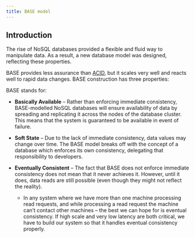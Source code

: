 ```yaml
---
title: BASE model
---
```


## Introduction

The rise of NoSQL databases provided a flexible and fluid way to manipulate data. As a result, a new database model was designed, reflecting these properties.

BASE provides less assurance than [ACID](./ACID.md), but it scales very well and reacts well to rapid data changes. BASE construction has three properties:

BASE stands for:

- **Basically Available** – Rather than enforcing immediate consistency, BASE-modelled NoSQL databases will ensure availability of data by spreading and replicating it across the nodes of the database cluster. This means that the system is guaranteed to be available in event of failure.

- **Soft State** – Due to the lack of immediate consistency, data values may change over time. The BASE model breaks off with the concept of a database which enforces its own consistency, delegating that responsibility to developers.

- **Eventually Consistent** – The fact that BASE does not enforce immediate consistency does not mean that it never achieves it. However, until it does, data reads are still possible (even though they might not reflect the reality).
  - In any system where we have more than one machine processing read requests, and while processing a read request the machine can’t contact other machines – the best we can hope for is eventual consistency. If high scale and very low latency are both critical, we have to build our system so that it handles eventual consistency properly.
